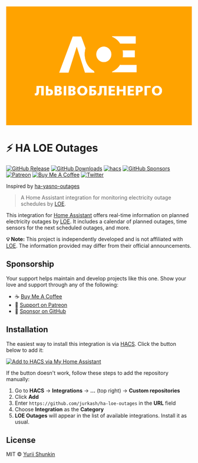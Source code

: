 ![HA LOE Outages Logo](./icons/logo.svg) 

# ⚡️ HA LOE Outages

[![GitHub Release][gh-release-image]][gh-release-url]
[![GitHub Downloads][gh-downloads-image]][gh-downloads-url]
[![hacs][hacs-image]][hacs-url]
[![GitHub Sponsors][gh-sponsors-image]][gh-sponsors-url]
[![Patreon][patreon-image]][patreon-url]
[![Buy Me A Coffee][buymeacoffee-image]][buymeacoffee-url]
[![Twitter][twitter-image]][twitter-url]

Inspired by [ha-yasno-outages](https://github.com/denysdovhan/ha-yasno-outages)

> A Home Assistant integration for monitoring electricity outage schedules by [LOE][loe].

This integration for [Home Assistant][home-assistant] offers real-time information on planned electricity outages by [LOE][loe]. It includes a calendar of planned outages, time sensors for the next scheduled outages, and more.

**💡 Note:** This project is independently developed and is not affiliated with [LOE][loe]. The information provided may differ from their official announcements.

## Sponsorship

Your support helps maintain and develop projects like this one. Show your love and support through any of the following:

- ☕️ [Buy Me A Coffee][buymeacoffee-url]
- 🤝 [Support on Patreon][patreon-url]
- 💖 [Sponsor on GitHub][gh-sponsors-url]

## Installation

The easiest way to install this integration is via [HACS][hacs-url]. Click the button below to add it:

[![Add to HACS via My Home Assistant][hacs-install-image]][hasc-install-url]

If the button doesn't work, follow these steps to add the repository manually:

1. Go to **HACS** → **Integrations** → **...** (top right) → **Custom repositories**
2. Click **Add**
3. Enter `https://github.com/jurkash/ha-loe-outages` in the **URL** field
4. Choose **Integration** as the **Category**
5. **LOE Outages** will appear in the list of available integrations. Install it as usual.

## License

MIT © [Yurii Shunkin][jurkash]

<!-- Badges -->
[gh-release-url]: https://github.com/jurkash/ha-loe-outages/releases/latest
[gh-release-image]: https://img.shields.io/github/v/release/jurkash/ha-loe-outages?style=flat-square
[gh-downloads-url]: https://github.com/jurkash/ha-loe-outages/releases
[gh-downloads-image]: https://img.shields.io/github/downloads/jurkash/ha-loe-outages/total?style=flat-square
[hacs-url]: https://github.com/hacs/integration
[hacs-image]: https://img.shields.io/badge/hacs-default-orange.svg?style=flat-square
[gh-sponsors-url]: https://github.com/sponsors/jurkash
[gh-sponsors-image]: https://img.shields.io/github/sponsors/jurkash?style=flat-square
[patreon-url]: https://patreon.com/jurkash
[patreon-image]: https://img.shields.io/badge/support-patreon-F96854.svg?style=flat-square
[buymeacoffee-url]: https://buymeacoffee.com/jurkash
[buymeacoffee-image]: https://img.shields.io/badge/support-buymeacoffee-222222.svg?style=flat-square
[twitter-url]: https://twitter.com/jurkashok
[twitter-image]: https://img.shields.io/badge/twitter-%40jurkashok-00ACEE.svg?style=flat-square

<!-- References -->
[loe]: https://poweron.loe.lviv.ua/
[home-assistant]: https://www.home-assistant.io/
[jurkash]: https://github.com/jurkash
[hasc-install-url]: https://my.home-assistant.io/redirect/hacs_repository/?owner=jurkash&repository=ha-loe-outages&category=integration
[hacs-install-image]: https://my.home-assistant.io/badges/hacs_repository.svg
[add-translation]: https://github.com/jurkash/ha-loe-outages/blob/master/contributing.md#how-to-add-translation
[calendar-card]: https://www.home-assistant.io/dashboards/calendar/
